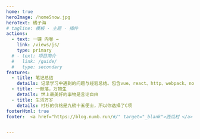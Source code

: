 ```yaml
---
home: true
heroImage: /homeSnow.jpg
heroText: 橘子海
# tagline: 模板 · 主题 · 插件
actions:
  - text: 一键 内卷 →
    link: /views/js/
    type: primary
  # - text: 项目简介
  #   link: /guide/
  #   type: secondary
features:
  - title: 笔记总结
    details: 记录学习中遇到的问题与经验总结。包含vue、react、http、webpack、nodejs、前端性能优化、算法等内容
  - title: 一鲸落，万物生
    details: 世上最美好的事物是言论自由
  - title: 生活万岁 
    details: 衬衫的价格是九磅十五便士，所以你选择了C项
footerHtml: true
footer:  <a href="https://blog.numb.run/#/" target="_blank">西瓜村 </a>| Copyright © QQ-768206581 | <a href="https://beian.miit.gov.cn" target="_blank">黑ICP备20003708号</a>


---
```

